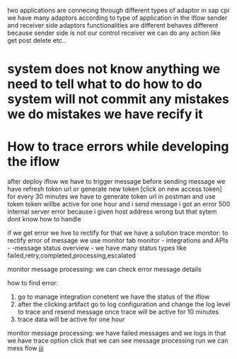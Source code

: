 two applications are connecing through different types of adaptor 
in sap cpi we have many adaptors according to type of application
in the iflow sender and receiver side adaptors functionalities are different behaves different because sender side is not our control receiver we can do any action like get post delete etc..

# system does not know anything we need to tell what to do how to do system will not commit any mistakes we do mistakes we have recify it 
# How to trace errors while developing the iflow

after deploy iflow we have to trigger message before sending message we have refresh token url or generate new token [click on new access token]
for every 30 minutes we have to generate token url in postman and use token token willbe active for one hour and i send message i got an error 500 internal server error because i given host address wrong but that sytem dont know how to handle

if we get error we hve to rectify for that we have a solution trace 
monitor: to rectify error of message we use monitor tab
monitor - integrations and APIs -  -message status overview - we have many status types like failed,retry,completed,processing,escalated

monitor message processing: we can check error message details

how to find error: 
1. go to manage integration conetent we have the status of the iflow
2. after the clicking artifact go to log configuration and change the log level to trace and resend message once trace will be active for 10 minutes
3. trace data will be active for one hour

monitor message processing: we have failed messages and we logs in that we have trace option click that we can see message processing run 
we can mess flow jjj
